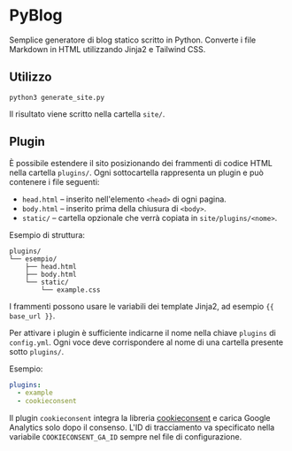 # PyBlog

Semplice generatore di blog statico scritto in Python. Converte i file Markdown
in HTML utilizzando Jinja2 e Tailwind CSS.

## Utilizzo

```
python3 generate_site.py
```

Il risultato viene scritto nella cartella `site/`.

## Plugin

È possibile estendere il sito posizionando dei frammenti di codice HTML nella
cartella `plugins/`. Ogni sottocartella rappresenta un plugin e può contenere i
file seguenti:

- `head.html` – inserito nell'elemento `<head>` di ogni pagina.
- `body.html` – inserito prima della chiusura di `<body>`.
- `static/` – cartella opzionale che verrà copiata in `site/plugins/<nome>`.

Esempio di struttura:

```
plugins/
└── esempio/
    ├── head.html
    ├── body.html
    └── static/
        └── example.css
```

I frammenti possono usare le variabili dei template Jinja2, ad esempio
`{{ base_url }}`.

Per attivare i plugin è sufficiente indicarne il nome nella chiave `plugins` di `config.yml`. Ogni voce deve corrispondere al nome di una cartella presente sotto `plugins/`.

Esempio:

```yaml
plugins:
  - example
  - cookieconsent
```

Il plugin `cookieconsent` integra la libreria [cookieconsent](https://github.com/orestbida/cookieconsent) e carica Google Analytics solo dopo il consenso. L'ID di tracciamento va specificato nella variabile `COOKIECONSENT_GA_ID` sempre nel file di configurazione.
